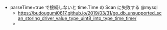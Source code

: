 - parseTime=true で接続しないと time.Time の Scan に失敗する @mysql
  - https://budougumi0617.github.io/2019/03/31/go_db_unsupported_scan_storing_driver_value_type_uint8_into_type_time_time/
  - 